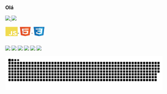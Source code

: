 ### Olá

<div>
  <a href="https://github.com/Leandroooh">
  <img height="130em" src="https://github-readme-stats.vercel.app/api?username=Leandroooh&show_icons=true&theme=bear&include_all_commits=true&count_private=true"/>
  <img height="130em" src="https://github-readme-stats.vercel.app/api/top-langs/?username=Leandroooh&hide=html&layout=compact&theme=dark"/> 
</div
  
 <div style="display: inline_block"><br>
  <img align="center" alt="Lee-Js" height="30" width="40" src="https://raw.githubusercontent.com/devicons/devicon/master/icons/javascript/javascript-plain.svg">
  <!-- <img align="center" alt="Lee-Ts" height="30" width="40" src="https://raw.githubusercontent.com/devicons/devicon/master/icons/typescript/typescript-plain.svg">-->
  <!-- <img align="center" alt="Lee-React" height="30" width="40" src="https://raw.githubusercontent.com/devicons/devicon/master/icons/react/react-original.svg">-->
  <img align="center" alt="Lee-HTML" height="30" width="40" src="https://raw.githubusercontent.com/devicons/devicon/master/icons/html5/html5-original.svg">
  <img align="center" alt="Lee-CSS" height="30" width="40" src="https://raw.githubusercontent.com/devicons/devicon/master/icons/css3/css3-original.svg">
  <!-- <img align="center" alt="Lee-Python" height="30" width="40" src="https://raw.githubusercontent.com/devicons/devicon/master/icons/python/python-original.svg">-->
  <!-- <img align="center" alt="Lee-Csharp" height="30" width="40" src="https://raw.githubusercontent.com/devicons/devicon/master/icons/csharp/csharp-original.svg">-->
  <!-- <img align="right" alt="Lee-profile" src="https://cdn.discordapp.com/attachments/795358919417397249/825430589581688872/hi.gif"> -->
</div>

  ##
  
  <div> 
  <a href="https://github.com/Leandroooh" target="_blank"><img src="https://img.shields.io/badge/YouTube-FF0000?style=for-the-badge&logo=youtube&logoColor=white" target="_blank"></a>
  <a href="https://github.com/Leandroooh" target="_blank"><img src="https://img.shields.io/badge/-Instagram-%23E4405F?style=for-the-badge&logo=instagram&logoColor=white" target="_blank"></a>
 	<a href="https://github.com/Leandroooh" target="_blank"><img src="https://img.shields.io/badge/Twitch-9146FF?style=for-the-badge&logo=twitch&logoColor=white" target="_blank"></a>
 <a href="https://github.com/Leandroooh" target="_blank"><img src="https://img.shields.io/badge/Discord-7289DA?style=for-the-badge&logo=discord&logoColor=white" target="_blank"></a> 
  <a href = "https://github.com/Leandroooh"><img src="https://img.shields.io/badge/-Gmail-%23333?style=for-the-badge&logo=gmail&logoColor=white" target="_blank"></a>
  <a href="https://github.com/Leandroooh" target="_blank"><img src="https://img.shields.io/badge/-LinkedIn-%230077B5?style=for-the-badge&logo=linkedin&logoColor=white" target="_blank"></a> 
 
![Snake animation](https://github.com/leandroooh/leandroooh/blob/output/github-contribution-grid-snake.svg) 
    
</div>
